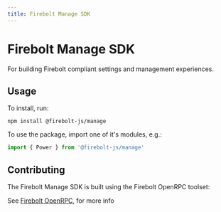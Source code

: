 ```yaml
---
title: Firebolt Manage SDK
---
```

# Firebolt Manage SDK
For building Firebolt compliant settings and management experiences.

## Usage
To install, run:

```
npm install @firebolt-js/manage
```

To use the package, import one of it's modules, e.g.:

```js
import { Power } from '@firebolt-js/manage'
```

## Contributing
The Firebolt Manage SDK is built using the Firebolt OpenRPC toolset:

See [Firebolt OpenRPC](https://www.github.com/rdkcentral/firebolt-openrpc/), for more info

